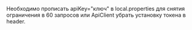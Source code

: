 Необходимо прописать apiKey="ключ" в local.properties для снятия ограничения в 60 запросов или ApiClient убрать установку токена в header.
